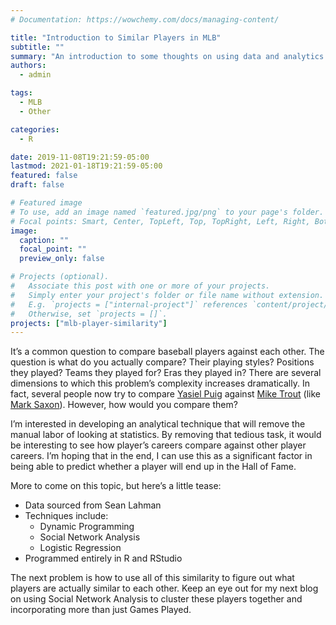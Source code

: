 ```yaml
---
# Documentation: https://wowchemy.com/docs/managing-content/

title: "Introduction to Similar Players in MLB"
subtitle: ""
summary: "An introduction to some thoughts on using data and analytics for determining player similarity in Major League Baseball."
authors: 
  - admin

tags: 
  - MLB
  - Other

categories: 
  - R

date: 2019-11-08T19:21:59-05:00
lastmod: 2021-01-18T19:21:59-05:00
featured: false
draft: false

# Featured image
# To use, add an image named `featured.jpg/png` to your page's folder.
# Focal points: Smart, Center, TopLeft, Top, TopRight, Left, Right, BottomLeft, Bottom, BottomRight.
image:
  caption: ""
  focal_point: ""
  preview_only: false

# Projects (optional).
#   Associate this post with one or more of your projects.
#   Simply enter your project's folder or file name without extension.
#   E.g. `projects = ["internal-project"]` references `content/project/deep-learning/index.md`.
#   Otherwise, set `projects = []`.
projects: ["mlb-player-similarity"]
---
```


It’s a common question to compare baseball players against each other. The question is what do you actually compare? Their playing styles? Positions they played? Teams they played for? Eras they played in? There are several dimensions to which this problem’s complexity increases dramatically. In fact, several people now try to compare [Yasiel Puig](https://www.baseball-reference.com/players/p/puigya01.shtml) against [Mike Trout](https://www.baseball-reference.com/players/t/troutmi01.shtml) (like [Mark Saxon](https://www.espn.com/blog/los-angeles/dodger-report/post/_/id/5458/what-to-expect-and-not-to-expect-from-yasiel-puig)). However, how would you compare them?

I’m interested in developing an analytical technique that will remove the manual labor of looking at statistics. By removing that tedious task, it would be interesting to see how player’s careers compare against other player careers. I’m hoping that in the end, I can use this as a significant factor in being able to predict whether a player will end up in the Hall of Fame.

More to come on this topic, but here’s a little tease:

* Data sourced from Sean Lahman
* Techniques include: 
  + Dynamic Programming 
  + Social Network Analysis 
  + Logistic Regression 
* Programmed entirely in R and RStudio

The next problem is how to use all of this similarity to figure out what players are actually similar to each other. Keep an eye out for my next blog on using Social Network Analysis to cluster these players together and incorporating more than just Games Played.